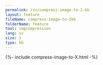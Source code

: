 ```yaml
---
permalink: /sv/compress-image-to-2-kb
layout: feature
fileName: compress-image-to-2kb
folderName: feature
tool: imgcompression
lang: sv
size: 2
type: kb
---
```


{%- include compress-image-to-X.html -%}
